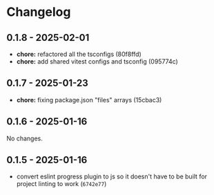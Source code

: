 # Changelog

## 0.1.8 - 2025-02-01

- __chore:__ refactored all the tsconfigs (80f8ffd)
- __chore:__ add shared vitest configs and tsconfig (095774c)

## 0.1.7 - 2025-01-23

- __chore:__ fixing package.json "files" arrays (15cbac3)

## 0.1.6 - 2025-01-16

No changes.

## 0.1.5 - 2025-01-16

- convert eslint progress plugin to js so it doesn't have to be built for project linting to work (`6742e77`)
